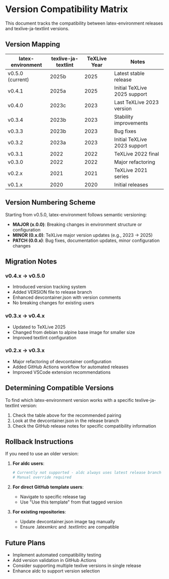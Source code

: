 # Version Compatibility Matrix

This document tracks the compatibility between latex-environment releases and texlive-ja-textlint versions.

## Version Mapping

| latex-environment | texlive-ja-textlint | TeXLive Year | Notes |
|------------------|---------------------|--------------|-------|
| v0.5.0 (current) | 2025b              | 2025         | Latest stable release |
| v0.4.1           | 2025a              | 2025         | Initial TeXLive 2025 support |
| v0.4.0           | 2023c              | 2023         | Last TeXLive 2023 version |
| v0.3.4           | 2023b              | 2023         | Stability improvements |
| v0.3.3           | 2023b              | 2023         | Bug fixes |
| v0.3.2           | 2023a              | 2023         | Initial TeXLive 2023 support |
| v0.3.1           | 2022               | 2022         | TeXLive 2022 final |
| v0.3.0           | 2022               | 2022         | Major refactoring |
| v0.2.x           | 2021               | 2021         | TeXLive 2021 series |
| v0.1.x           | 2020               | 2020         | Initial releases |

## Version Numbering Scheme

Starting from v0.5.0, latex-environment follows semantic versioning:

- **MAJOR (x.0.0)**: Breaking changes in environment structure or configuration
- **MINOR (0.x.0)**: TeXLive major version updates (e.g., 2023 → 2025)
- **PATCH (0.0.x)**: Bug fixes, documentation updates, minor configuration changes

## Migration Notes

### v0.4.x → v0.5.0
- Introduced version tracking system
- Added VERSION file to release branch
- Enhanced devcontainer.json with version comments
- No breaking changes for existing users

### v0.3.x → v0.4.x
- Updated to TeXLive 2025
- Changed from debian to alpine base image for smaller size
- Improved textlint configuration

### v0.2.x → v0.3.x
- Major refactoring of devcontainer configuration
- Added GitHub Actions workflow for automated releases
- Improved VSCode extension recommendations

## Determining Compatible Versions

To find which latex-environment version works with a specific texlive-ja-textlint version:

1. Check the table above for the recommended pairing
2. Look at the devcontainer.json in the release branch
3. Check the GitHub release notes for specific compatibility information

## Rollback Instructions

If you need to use an older version:

1. **For aldc users**: 
   ```bash
   # Currently not supported - aldc always uses latest release branch
   # Manual override required
   ```

2. **For direct GitHub template users**:
   - Navigate to specific release tag
   - Use "Use this template" from that tagged version
   
3. **For existing repositories**:
   - Update devcontainer.json image tag manually
   - Ensure .latexmkrc and .textlintrc are compatible

## Future Plans

- Implement automated compatibility testing
- Add version validation in GitHub Actions
- Consider supporting multiple texlive versions in single release
- Enhance aldc to support version selection